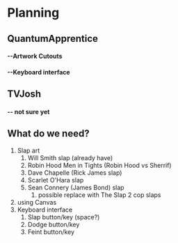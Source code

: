 # Planning

## QuantumApprentice
#### --Artwork Cutouts
#### --Keyboard interface

## TVJosh
#### -- not sure yet

## What do we need?
1. Slap art
    1. Will Smith slap (already have)
    2. Robin Hood Men in Tights (Robin Hood vs Sherrif)
    3. Dave Chapelle (Rick James slap)
    4. Scarlet O'Hara slap
    5. Sean Connery (James Bond) slap
        1. possible replace with The Slap 2 cop slaps
2. using Canvas
3. Keyboard interface
    1. Slap button/key (space?)
    2. Dodge button/key
    3. Feint button/key
    